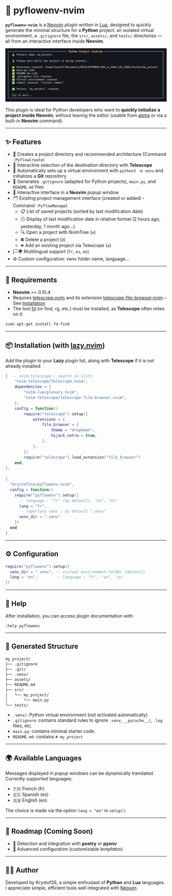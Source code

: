 # 🐍 pyflowenv-nvim

**`pyflowenv-nvim`** is a [Neovim](https://neovim.io/) *plugin* written in [Lua](https://www.lua.org/), designed to quickly generate the minimal structure for a **Python** project: an isolated virtual environment, a `.gitignore` file, the `src/`, `assets/`, and `tests/` directories — all from an interactive interface inside **Neovim**.

![demo](./assets/screenshot_en.png)

This plugin is ideal for Python developers who want to **quickly initialize a project inside Neovim**, without leaving the editor (usable from [alpha](https://github.com/goolord/alpha-nvim) or via a built-in **Neovim** command).

---

## ✨ Features

- 📁 Creates a project directory and recommended architecture (Command `:PyflowCreate`)
- 📂 Interactive selection of the destination directory with **Telescope**
- 🐍 Automatically sets up a virtual environment with `python3 -m venv` and initializes a **Git** repository
- 🧾 Generates `.gitignore` (adapted for Python projects), `main.py`, and `README.md` files
- 💬 Interactive interface in a **Neovim** *popup* window
- 🗂️ Existing project management interface (created or addedi - Command `:PyflowManage`)
    - 📋 List of saved projects (sorted by last modification date)
    - 🕓 Display of last modification date in relative format (2 hours ago, yesterday, 1 month ago...)
    - 🔍 Open a project with NvimTree (`o`)
    - ❌ Delete a project (`d`)
    - ➕ Add an existing project via Telescope (`a`)
- 🏳️‍🌍 Multilingual support (`fr`, `es`, `en`)
- ⚙️ Custom configuration: venv folder name, language...

---

## 🔗 Requirements

- **Neovim** >= 0.10.4
- Requires [telescope.nvim](https://github.com/nvim-telescope/telescope.nvim) and its extension [telescope-file-browser.nvim](https://github.com/nvim-telescope/telescope-file-browser.nvim) – See [Installation](https://github.com/Krystof2so/pyflowenv-nvim?tab=readme-ov-file#-installation-with-lazynvim)
- The tool [fd](https://github.com/sharkdp/fd) (or find, rg, etc.) must be installed, as **Telescope** often relies on it:
```bash
sudo apt-get install fd-find
```

---

## 📦 Installation (with [lazy.nvim](https://github.com/folke/lazy.nvim))

Add the plugin to your **Lazy** plugin list, along with **Telescope** if it is not already installed:

```lua
{  -- nvim-telescope : search in lists
    "nvim-telescope/telescope.nvim",
    dependencies = {
        "nvim-lua/plenary.nvim",
        "nvim-telescope/telescope-file-browser.nvim",
    },
    config = function()
        require("telescope").setup({
            extensions = {
                file_browser = {
                    theme = "dropdown",
                    hijack_netrw = true,
                },
            },
        })
        require("telescope").load_extension("file_browser")
    end,
},   

{
  "Krystof2so/pyflowenv-nvim",
  config = function()
    require("pyflowenv").setup({
      -- language : "fr" (by défault), "en", "es"
      lang = "fr",
      -- repertory venv : by défault ".venv"
      venv_dir = ".venv"
    })
  end
}
```
---

## ⚙️ Configuration

```lua
require("pyflowenv").setup({
  venv_dir = ".venv", -- virtual environment folder (default)
  lang = "en",        -- language : "fr", "en", "es"
})
```
---

## 📘 Help
After installation, you can access plugin documentation with:

```
:help pyflowenv
```
---

## 📂 Generated Structure

```
my_project/
├── .gitignore
├── .git/
├── .venv/
├── assets/
├── README.md
├── src/
│   └── my_project/
│       └── main.py
└── tests/
```

- `.venv/`: Python virtual environment (not activated automatically)  
- `.gitignore`: contains standard rules to ignore `.venv`, `__pycache__/`, `.log` files, etc.
- `main.py`: contains minimal starter code.
- `README.md`: contains `# my_project`

---

## 🌍 Available Languages

Messages displayed in *popup* windows can be dynamically translated.  
Currently supported languages:

- 🇫🇷 French (fr)  
- 🇪🇸 Spanish (es)  
- 🇬🇧 English (en)  

The choice is made via the option `lang = "en"` in `setup()`.

---

## 🔭 Roadmap (Coming Soon)

- 🧪 Detection and integration with **poetry** or **pyenv**
- 🔧 Advanced configuration (customizable *templates*)

---

## 👨‍💻 Author

Developed by Krystof26, a simple enthusiast of **Python** and **Lua** languages. I appreciate simple, efficient tools well integrated with [Neovim](https://neovim.io/).

